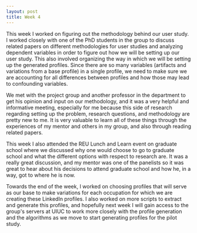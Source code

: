 ```yaml
---
layout: post
title: Week 4
---
```


This week I worked on figuring out the methodology behind our user study. I worked closely with one of the PhD students in the group to discuss related papers on different methodologies for user studies and analyzing dependent variables in order to figure out how we will be setting up our user study. This also involved organizing the way in which we will be setting up the generated profiles. Since there are so many variables (artifacts and variations from a base profile) in a single profile, we need to make sure we are accounting for all differences between profiles and how those may lead to confounding variables.

We met with the project group and another professor in the department to get his opinion and input on our methodology, and it was a very helpful and informative meeting, especially for me because this side of research regarding setting up the problem, research questions, and methodology are pretty new to me. It is very valuable to learn all of these things through the experiences of my mentor and others in my group, and also through reading related papers.

This week I also attended the REU Lunch and Learn event on graduate school where we discussed why one would choose to go to graduate school and what the different options with respect to research are. It was a really great discussion, and my mentor was one of the panelists so it was great to hear about his decisions to attend graduate school and how he, in a way, got to where he is now.

Towards the end of the week, I worked on choosing profiles that will serve as our base to make variations for each occupation for which we are creating these LinkedIn profiles. I also worked on more scripts to extract and generate this profiles, and hopefully next week I will gain access to the group's servers at UIUC to work more closely with the profile generation and the algorithms as we move to start generating profiles for the pilot study.
